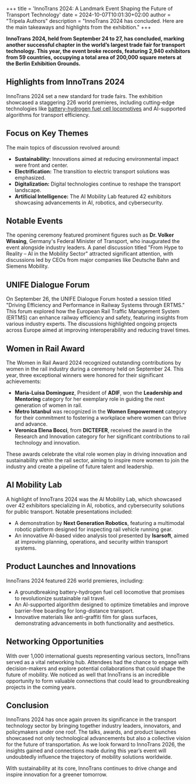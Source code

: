 +++
title = 'InnoTrans 2024: A Landmark Event Shaping the Future of Transport Technology'
date = 2024-10-07T10:01:30+02:00
author = "Tripela Authors"
description = "InnoTrans 2024 has concluded. Here are the main takeaways and highlights from the exhibition."
+++

**InnoTrans 2024, held from September 24 to 27, has concluded, marking another successful chapter in the world’s largest trade fair for transport technology. This year, the event broke records, featuring 2,940 exhibitors from 59 countries, occupying a total area of 200,000 square meters at the Berlin Exhibition Grounds.**

## Highlights from InnoTrans 2024

InnoTrans 2024 set a new standard for trade fairs. The exhibition showcased a staggering 226 world premieres, including cutting-edge technologies like [battery-hydrogen fuel cell locomotives](https://www.urban-transport-magazine.com/en/innotrans-2024-the-overview/) and AI-supported algorithms for transport efficiency.

## Focus on Key Themes

The main topics of discussion revolved around:
- **Sustainability:** Innovations aimed at reducing environmental impact were front and center.
- **Electrification:** The transition to electric transport solutions was emphasized.
- **Digitalization:** Digital technologies continue to reshape the transport landscape.
- **Artificial Intelligence:** The AI Mobility Lab featured 42 exhibitors showcasing advancements in AI, robotics, and cybersecurity.

## Notable Events

The opening ceremony featured prominent figures such as **Dr. Volker Wissing**, Germany's Federal Minister of Transport, who inaugurated the event alongside industry leaders. A panel discussion titled "From Hype to Reality – AI in the Mobility Sector" attracted significant attention, with discussions led by CEOs from major companies like Deutsche Bahn and Siemens Mobility.

## UNIFE Dialogue Forum

On September 26, the UNIFE Dialogue Forum hosted a session titled "Driving Efficiency and Performance in Railway Systems through ERTMS." This forum explored how the European Rail Traffic Management System (ERTMS) can enhance railway efficiency and safety, featuring insights from various industry experts. The discussions highlighted ongoing projects across Europe aimed at improving interoperability and reducing travel times.

## Women in Rail Award

The Women in Rail Award 2024 recognized outstanding contributions by women in the rail industry during a ceremony held on September 24. This year, three exceptional winners were honored for their significant achievements:
- **Maria-Luisa Dominguez**, President of **ADIF**, won the **Leadership and Mentoring** category for her exemplary role in guiding the next generation of women in rail.
- **Metro Istanbul** was recognized in the **Women Empowerment** category for their commitment to fostering a workplace where women can thrive and advance.
- **Veronica Elena Bocci**, from **DICTEFER**, received the award in the Research and Innovation category for her significant contributions to rail technology and innovation.

These awards celebrate the vital role women play in driving innovation and sustainability within the rail sector, aiming to inspire more women to join the industry and create a pipeline of future talent and leadership.

## AI Mobility Lab

A highlight of InnoTrans 2024 was the AI Mobility Lab, which showcased over 42 exhibitors specializing in AI, robotics, and cybersecurity solutions for public transport. Notable presentations included:
- A demonstration by **Next Generation Robotics**, featuring a multimodal robotic platform designed for inspecting rail vehicle running gear.
- An innovative AI-based video analysis tool presented by **Isarsoft**, aimed at improving planning, operations, and security within transport systems.

## Product Launches and Innovations

InnoTrans 2024 featured 226 world premieres, including:
- A groundbreaking battery-hydrogen fuel cell locomotive that promises to revolutionize sustainable rail travel.
- An AI-supported algorithm designed to optimize timetables and improve barrier-free boarding for long-distance transport.
- Innovative materials like anti-graffiti film for glass surfaces, demonstrating advancements in both functionality and aesthetics.

## Networking Opportunities

With over 1,000 international guests representing various sectors, InnoTrans served as a vital networking hub. Attendees had the chance to engage with decision-makers and explore potential collaborations that could shape the future of mobility. We noticed as well that InnoTrans is an incredible opportunity to form valuable connections that could lead to groundbreaking projects in the coming years.

## Conclusion

InnoTrans 2024 has once again proven its significance in the transport technology sector by bringing together industry leaders, innovators, and policymakers under one roof. The talks, awards, and product launches showcased not only technological advancements but also a collective vision for the future of transportation. As we look forward to InnoTrans 2026, the insights gained and connections made during this year’s event will undoubtedly influence the trajectory of mobility solutions worldwide.

With sustainability at its core, InnoTrans continues to drive change and inspire innovation for a greener tomorrow.
